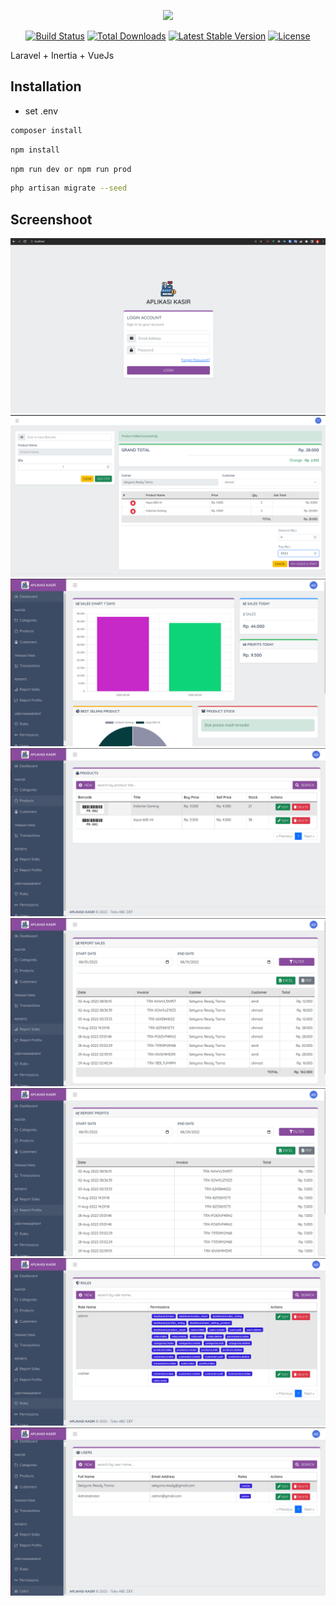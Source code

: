 <p align="center"><a href="https://laravel.com" target="_blank"><img src="https://raw.githubusercontent.com/laravel/art/master/logo-lockup/5%20SVG/2%20CMYK/1%20Full%20Color/laravel-logolockup-cmyk-red.svg" width="400"></a></p>

<p align="center">
<a href="https://travis-ci.org/laravel/framework"><img src="https://travis-ci.org/laravel/framework.svg" alt="Build Status"></a>
<a href="https://packagist.org/packages/laravel/framework"><img src="https://img.shields.io/packagist/dt/laravel/framework" alt="Total Downloads"></a>
<a href="https://packagist.org/packages/laravel/framework"><img src="https://img.shields.io/packagist/v/laravel/framework" alt="Latest Stable Version"></a>
<a href="https://packagist.org/packages/laravel/framework"><img src="https://img.shields.io/packagist/l/laravel/framework" alt="License"></a>
</p>
<p>Laravel + Inertia + VueJs</p>

## Installation
- set .env
```bash
composer install
```
```bash
npm install
```
```bash
npm run dev or npm run prod
```
````bash
php artisan migrate --seed
````

## Screenshoot
![img.png](screenshot/img.png)
![img.png](screenshot/transaction.png)
![img.png](screenshot/dashboard.png)
![img.png](screenshot/product.png)
![img.png](screenshot/reportsales.png)
![img.png](screenshot/reportprofit.png)
![img.png](screenshot/roles.png)
![img.png](screenshot/user.png)
